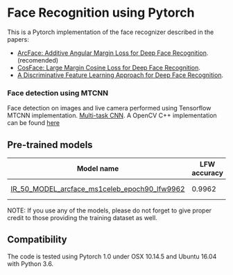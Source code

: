 # Face Recognition using Pytorch

This is a Pytorch implementation of the face recognizer described in the papers:
* [ArcFace: Additive Angular Margin Loss for Deep Face Recognition](https://arxiv.org/pdf/1801.07698.pdf). (recomended)
* [CosFace: Large Margin Cosine Loss for Deep Face Recognition](https://arxiv.org/pdf/1801.09414.pdf). 
* [A Discriminative Feature Learning Approach for Deep Face Recognition](https://ydwen.github.io/papers/WenECCV16.pdf). 

### Face detection using MTCNN
Face detection on images and live camera performed using Tensorflow MTCNN implementation. [Multi-task CNN](https://kpzhang93.github.io/MTCNN_face_detection_alignment/index.html). 
A OpenCV C++ implementation can be found [here](https://github.com/egcode/mtcnn-opencv)


## Pre-trained models
| Model name      | LFW accuracy | Training dataset | Architecture |
|-----------------|--------------|------------------|-------------|
| [IR_50_MODEL_arcface_ms1celeb_epoch90_lfw9962](https://drive.google.com/open?id=1itqqp1EWf6sfi0K4i6QYBR_j3NS7gw2i) | 0.9962        | M1-Celeb    | [IR_50](https://github.com/egcode/facerec/blob/master/models/irse.py) |

NOTE: If you use any of the models, please do not forget to give proper credit to those providing the training dataset as well.


## Compatibility
The code is tested using Pytorch 1.0 under OSX 10.14.5 and Ubuntu 16.04 with Python 3.6. 

